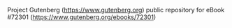 Project Gutenberg (https://www.gutenberg.org) public repository
for eBook #72301 (https://www.gutenberg.org/ebooks/72301)
